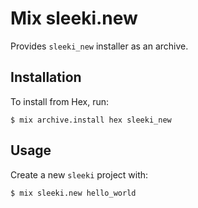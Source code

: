# Mix sleeki.new

Provides `sleeki_new` installer as an archive.

## Installation

To install from Hex, run:

    $ mix archive.install hex sleeki_new

## Usage

Create a new `sleeki` project with:

    $ mix sleeki.new hello_world
